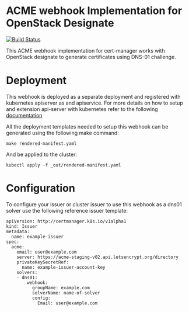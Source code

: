 # ACME webhook Implementation for OpenStack Designate

[![Build Status](https://travis-ci.org/syseleven/designate-certmanager-webhook.svg?branch=master)](https://travis-ci.org/syseleven/designate-certmanager-webhook)

This ACME webhook implementation for cert-manager works with OpenStack designate to generate certificates using DNS-01 challenge.

# Deployment
This webhook is deployed as a separate deployment and registered with kubernetes apiserver as and apiservice. For more details on how
to setup and extension api-server with kubernetes refer to the following [documentation](https://kubernetes.io/docs/tasks/access-kubernetes-api/setup-extension-api-server/#setup-an-extension-api-server-to-work-with-the-aggregation-layer)

All the deployment templates needed to setup this webhook can be generated using the following make command:
```
make rendered-manifest.yaml
```

And be applied to the cluster:
```
kubectl apply -f _out/rendered-manifest.yaml
```

# Configuration

To configure your issuer or cluster issuer to use this webhook as a dns01 solver use the following reference issuer template:

```
apiVersion: http://certmanager.k8s.io/v1alpha1
kind: Issuer
metadata:
  name: example-issuer
spec:
  acme:
    email: user@example.com
    server: https://acme-staging-v02.api.letsencrypt.org/directory
    privateKeySecretRef:
      name: example-issuer-account-key
    solvers:
    - dns01:
        webhook:
          groupName: example.com
          solverName: name-of-solver
          config:
            Email: user@example.com
```
